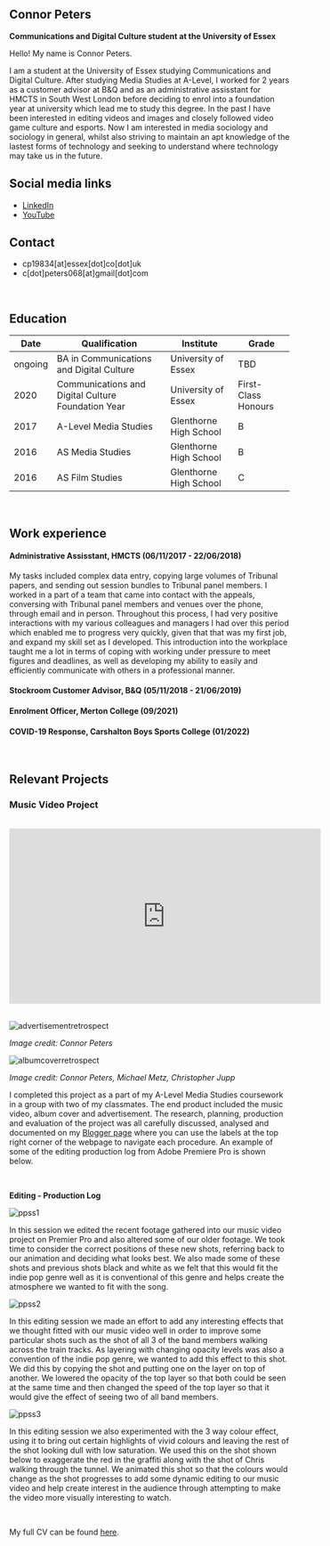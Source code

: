 

## Connor Peters
**Communications and Digital Culture student at the University of Essex**  

Hello! My name is Connor Peters. 

I am a student at the University of Essex studying Communications and Digital Culture. After studying Media Studies at A-Level, I worked for 2 years as a customer advisor at B&Q and as an administrative assisstant for HMCTS in South West London before deciding to enrol into a foundation year at university which lead me to study this degree. In the past I have been interested in editing videos and images and closely followed video game culture and esports. Now I am interested in media sociology and sociology in general, whilst also striving to maintain an apt knowledge of the lastest forms of technology and seeking to understand where technology may take us in the future.

## Social media links
- [LinkedIn](https://www.linkedin.com/in/connor-p-80676b121/)
- [YouTube](https://www.youtube.com/channel/UC09V1-uocMO4X11qk78KSJQ/featured)

## Contact
- cp19834[at]essex[dot]co[dot]uk
- c[dot]peters068[at]gmail[dot]com

<br>

## Education

| Date | Qualification | Institute | Grade |
--- | --- | --- | ---
| ongoing | BA in Communications and Digital Culture | University of Essex | TBD |
| 2020 | Communications and Digital Culture Foundation Year | University of Essex | First-Class Honours |
| 2017 | A-Level Media Studies | Glenthorne High School | B |
| 2016 | AS Media Studies | Glenthorne High School  | B |
| 2016 | AS Film Studies | Glenthorne High School  | C |


<br>

## Work experience
#### Administrative Assisstant, HMCTS (06/11/2017 - 22/06/2018)
My tasks included complex data entry, copying large volumes of Tribunal papers, and sending out session bundles to Tribunal panel members.  I worked in a part of a team that came into contact with the appeals, conversing with Tribunal panel members and venues over the phone, through email and in person. Throughout this process, I had very positive interactions with my various colleagues and managers I had over this period which enabled me to progress very quickly, given that that was my first job, and expand my skill set as I developed. This introduction into the workplace taught me a lot in terms of coping with working under pressure to meet figures and deadlines, as well as developing my ability to easily and efficiently communicate with others in a professional manner.
#### Stockroom Customer Advisor, B&Q (05/11/2018 - 21/06/2019)
#### Enrolment Officer, Merton College (09/2021)
#### COVID-19 Response, Carshalton Boys Sports College (01/2022)
 
 <br>
 
## Relevant Projects

### Music Video Project 

<br>


<iframe width="560" height="315" src="https://www.youtube.com/embed/-_kmPpjo3DQ" title="YouTube video player" frameborder="0" allow="accelerometer; autoplay; clipboard-write; encrypted-media; gyroscope; picture-in-picture" allowfullscreen></iframe>



<br>

<br>

![advertisementretrospect](assets/img/advertisementretrospect.jpeg)

*Image credit: Connor Peters*
<br>

![albumcoverretrospect](assets/img/albumcoverretrospect.jpeg)

*Image credit: Connor Peters, Michael Metz, Christopher Jupp*
<br>

I completed this project as a part of my A-Level Media Studies coursework in a group with two of my classmates. The end product included the music video, album cover and advertisement. The research, planning, production and evaluation of the project was all carefully discussed, analysed and documented on my [Blogger page](http://connorpeters2016.blogspot.com/) where you can use the labels at the top right corner of the webpage to navigate each procedure. An example of some of the editing production log from Adobe Premiere Pro is shown below.

<br>

**Editing - Production Log**

![ppss1](assets/img/ppss1.png)

In this session we edited the recent footage gathered into our music video project on Premier Pro and also altered some of our older footage. We took time to consider the correct positions of these new shots, referring back to our animation and deciding what looks best. We also made some of these shots and previous shots black and white as we felt that this would fit the indie pop genre well as it is conventional of this genre and helps create the atmosphere we wanted to fit with the song. 
<br>

 ![ppss2](assets/img/ppss2.png)
 
In this editing session we made an effort to add any interesting effects that we thought fitted with our music video well in order to improve some particular shots such as the shot of all 3 of the band members walking across the train tracks. As layering with changing opacity levels was also a convention of the indie pop genre, we wanted to add this effect to this shot. We did this by copying the shot and putting one on the layer on top of another. We lowered the opacity of the top layer so that both could be seen at the same time and then changed the speed of the top layer so that it would give the effect of seeing two of all band members. 
<br>

![ppss3](assets/img/ppss3.png)

In this editing session we also experimented with the 3 way colour effect, using it to bring out certain highlights of vivid colours and leaving the rest of the shot looking dull with low saturation. We used this on the shot shown below to exaggerate the red in the graffiti along with the shot of Chris walking through the tunnel. We animated this shot so that the colours would change as the shot progresses to add some dynamic editing to our music video and help create interest in the audience through attempting to make the video more visually interesting to watch.

<br>


My full CV can be found [here](https://github.com/1901604/CS220-AU-portfolio/blob/main/assets/img/CV2021CONNORPETERS.pdf).




